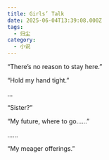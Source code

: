 ```yaml
---
title: Girls’ Talk
date: 2025-06-04T13:39:08.000Z
tags:
  - 归尘
category:
  - 小说
---
```

“There’s no reason to stay here.”

“Hold my hand tight.”

…

“Sister?”

“My future, where to go……”

……

“My meager offerings.”
